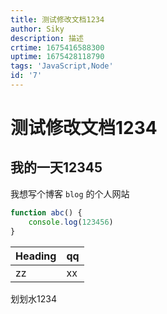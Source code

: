 ```yaml
---
title: 测试修改文档1234
author: Siky
description: 描述
crtime: 1675416588300
uptime: 1675428118790
tags: 'JavaScript,Node'
id: '7'
---
```


# 测试修改文档1234
## 我的一天12345
我想写个博客 `blog` 的个人网站
``` js
function abc() {
    console.log(123456)
}
```

| Heading | qq |
| --- | --- |
| zz | xx |

划划水1234
